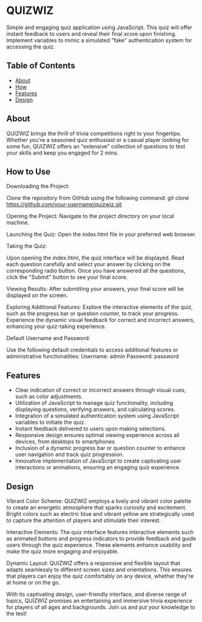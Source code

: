 # QUIZWIZ

Simple and engaging quiz application using JavaScript. This quiz will offer instant feedback to users and reveal their final score upon finishing. Implement variables to mimic a simulated "fake" authentication system for accessing the quiz.

## Table of Contents

- [About](#about)
- [How](#How)
- [Features](#features)
- [Design](#design)

## About

QUIZWIZ brings the thrill of trivia competitions right to your fingertips. Whether you're a seasoned quiz enthusiast or a casual player looking for some fun, QUIZWIZ offers an "extensive" collection of questions to test your skills and keep you engaged for 2 mins.

## How to Use

Downloading the Project:

Clone the repository from GitHub using the following command:
git clone https://github.com/your-username/quizwiz.git

Opening the Project:
Navigate to the project directory on your local machine.

Launching the Quiz:
Open the index.html file in your preferred web browser.

Taking the Quiz:

Upon opening the index.html, the quiz interface will be displayed.
Read each question carefully and select your answer by clicking on the corresponding radio button.
Once you have answered all the questions, click the "Submit" button to see your final score.

Viewing Results:
After submitting your answers, your final score will be displayed on the screen.

Exploring Additional Features:
Explore the interactive elements of the quiz, such as the progress bar or question counter, to track your progress.
Experience the dynamic visual feedback for correct and incorrect answers, enhancing your quiz-taking experience.

Default Username and Password:

Use the following default credentials to access additional features or administrative functionalities:
Username: admin
Password: password

## Features

- Clear indication of correct or incorrect answers through visual cues, such as color adjustments.
- Utilization of JavaScript to manage quiz functionality, including displaying questions, verifying answers, and calculating scores.
- Integration of a simulated authentication system using JavaScript variables to initiate the quiz.
- Instant feedback delivered to users upon making selections.
- Responsive design ensures optimal viewing experience across all devices, from desktops to smartphones
- Inclusion of a dynamic progress bar or question counter to enhance user navigation and track quiz progression.
- Innovative implementation of JavaScript to create captivating user interactions or animations, ensuring an engaging quiz experience.

## Design

Vibrant Color Scheme: QUIZWIZ employs a lively and vibrant color palette to create an energetic atmosphere that sparks curiosity and excitement. Bright colors such as electric blue and vibrant yellow are strategically used to capture the attention of players and stimulate their interest.

Interactive Elements: The quiz interface features interactive elements such as animated buttons and progress indicators to provide feedback and guide users through the quiz experience. These elements enhance usability and make the quiz more engaging and enjoyable.

Dynamic Layout: QUIZWIZ offers a responsive and flexible layout that adapts seamlessly to different screen sizes and orientations. This ensures that players can enjoy the quiz comfortably on any device, whether they're at home or on the go.

With its captivating design, user-friendly interface, and diverse range of topics, QUIZWIZ promises an entertaining and immersive trivia experience for players of all ages and backgrounds. Join us and put your knowledge to the test!
